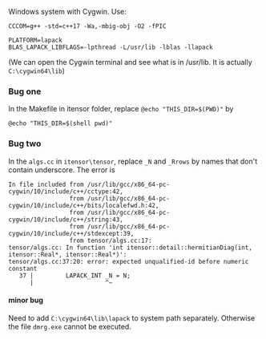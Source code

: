 Windows system with Cygwin. Use:
```
CCCOM=g++ -std=c++17 -Wa,-mbig-obj -O2 -fPIC

PLATFORM=lapack
BLAS_LAPACK_LIBFLAGS=-lpthread -L/usr/lib -lblas -llapack 
```
(We can open the Cygwin terminal and see what is in /usr/lib. It is actually `C:\cygwin64\lib`)

### Bug one
In the Makefile in itensor folder, replace `@echo "THIS_DIR=$(PWD)"` by
```
@echo "THIS_DIR=$(shell pwd)"
```

### Bug two
In the `algs.cc` in `itensor\tensor`, replace `_N` and `_Rrows` by names that don't contain underscore. The error is
```
In file included from /usr/lib/gcc/x86_64-pc-cygwin/10/include/c++/cctype:42,
                 from /usr/lib/gcc/x86_64-pc-cygwin/10/include/c++/bits/localefwd.h:42,
                 from /usr/lib/gcc/x86_64-pc-cygwin/10/include/c++/string:43,
                 from /usr/lib/gcc/x86_64-pc-cygwin/10/include/c++/stdexcept:39,
                 from tensor/algs.cc:17:
tensor/algs.cc: In function 'int itensor::detail::hermitianDiag(int, itensor::Real*, itensor::Real*)':
tensor/algs.cc:37:20: error: expected unqualified-id before numeric constant
   37 |         LAPACK_INT _N = N;
      |                    ^~
```

#### minor bug
Need to add `C:\cygwin64\lib\lapack` to system path separately. Otherwise the file `dmrg.exe` cannot be executed.
